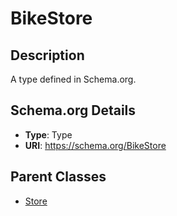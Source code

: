 # BikeStore

## Description
A type defined in Schema.org.

## Schema.org Details
- **Type**: Type
- **URI**: https://schema.org/BikeStore

## Parent Classes
- [Store](../Store.md)


